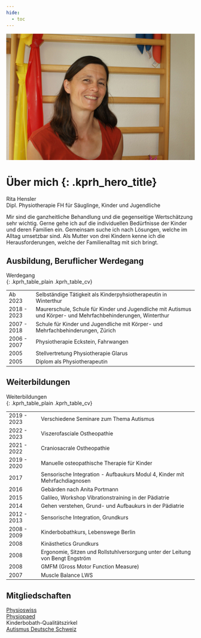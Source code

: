 ```yaml
---
hide:
  - toc
---
```


<img class="kprh_hero kprh_hero_rita" src="../assets/rita.jpg" alt="Portrait von Rita Hensler">

# Über mich {: .kprh_hero_title}

Rita Hensler<br>
Dipl. Physiotherapie FH für Säuglinge, Kinder und Jugendliche

Mir sind die ganzheitliche Behandlung und die gegenseitige Wertschätzung sehr wichtig. Gerne gehe ich auf die individuellen Bedürfnisse der Kinder und deren Familien ein. Gemeinsam suche ich nach Lösungen, welche im Alltag umsetzbar sind. Als Mutter von drei Kindern kenne ich die Herausforderungen, welche der Familienalltag mit sich bringt.

## Ausbildung, Beruflicher Werdegang

Werdegang  
{: .kprh_table_plain .kprh_table_cv}

|             |    |
| ----------- | -- |
| Ab 2023     | Selbständige Tätigkeit als Kinderpyhsiotherapeutin in Winterthur |
| 2018 - 2023 | Maurerschule, Schule für Kinder und Jugendliche mit Autismus und Körper- und Mehrfachbehinderungen, Winterthur |
| 2007 - 2018 | Schule für Kinder und Jugendliche mit Körper- und Mehrfachbehinderungen, Zürich |
| 2006 - 2007 | Physiotherapie Eckstein, Fahrwangen |
| 2005        | Stellvertretung Physiotherapie Glarus |
| 2005        | Diplom als Physiotherapeutin |

## Weiterbildungen 

Weiterbildungen  
{: .kprh_table_plain .kprh_table_cv}

|             |    |
| ----------- | -- |
| 2019 - 2023 | Verschiedene Seminare zum Thema Autismus |
| 2022 - 2023 | Viszerofasciale Ostheopathie |
| 2021 - 2022 | Craniosacrale Ostheopathie |
| 2019 - 2020 | Manuelle osteopathische Therapie für Kinder |
| 2017        | Sensorische Integration - Aufbaukurs Modul 4, Kinder mit Mehrfachdiagnosen |
| 2016        | Gebärden nach Anita Portmann |
| 2015        | Galileo, Workshop Vibrationstraining in der Pädiatrie |
| 2014        | Gehen verstehen, Grund- und Aufbaukurs in der Pädiatrie |
| 2012 - 2013 | Sensorische Integration, Grundkurs |
| 2008 - 2009 | Kinderbobathkurs, Lebenswege Berlin |
| 2008        | Kinästhetics Grundkurs |
| 2008        | Ergonomie, Sitzen und Rollstuhlversorgung unter der Leitung von Bengt Engström |
| 2008        | GMFM (Gross Motor Function Measure) |
| 2007        | Muscle Balance LWS |

## Mitgliedschaften 

[Physioswiss](https://www.physioswiss.ch)<br>
[Physiopaed](https://www.physiopaed.ch)<br>
Kinderbobath-Qualitätszirkel<br>
[Autismus Deutsche Schweiz](https://www.autismus.ch/)
